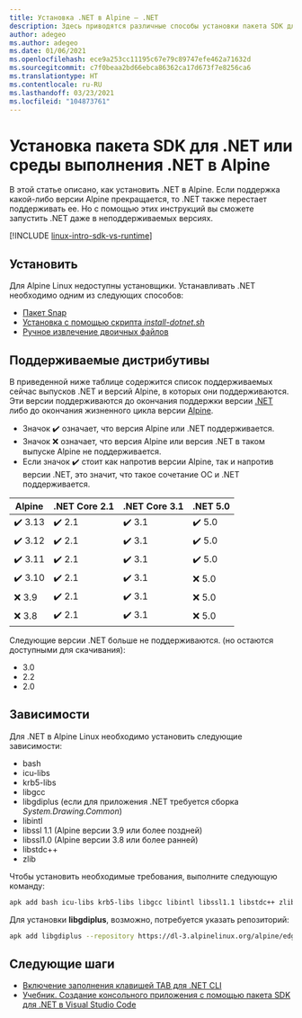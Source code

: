 ```yaml
---
title: Установка .NET в Alpine — .NET
description: Здесь приводятся различные способы установки пакета SDK для .NET и среды выполнения .NET в Alpine.
author: adegeo
ms.author: adegeo
ms.date: 01/06/2021
ms.openlocfilehash: ece9a253cc11195c67e79c89747efe462a71632d
ms.sourcegitcommit: c7f0beaa2bd66ebca86362ca17d673f7e8256ca6
ms.translationtype: HT
ms.contentlocale: ru-RU
ms.lasthandoff: 03/23/2021
ms.locfileid: "104873761"
---
```

# <a name="install-the-net-sdk-or-the-net-runtime-on-alpine"></a>Установка пакета SDK для .NET или среды выполнения .NET в Alpine

В этой статье описано, как установить .NET в Alpine. Если поддержка какой-либо версии Alpine прекращается, то .NET также перестает поддерживать ее. Но с помощью этих инструкций вы сможете запустить .NET даже в неподдерживаемых версиях.

[!INCLUDE [linux-intro-sdk-vs-runtime](includes/linux-intro-sdk-vs-runtime.md)]

## <a name="install"></a>Установить

Для Alpine Linux недоступны установщики. Устанавливать .NET необходимо одним из следующих способов:

- [Пакет Snap](linux-snap.md)
- [Установка с помощью скрипта _install-dotnet.sh_](linux-scripted-manual.md#scripted-install)
- [Ручное извлечение двоичных файлов](linux-scripted-manual.md#manual-install)

## <a name="supported-distributions"></a>Поддерживаемые дистрибутивы

В приведенной ниже таблице содержится список поддерживаемых сейчас выпусков .NET и версий Alpine, в которых они поддерживаются. Эти версии поддерживаются до окончания поддержки версии [.NET](https://dotnet.microsoft.com/platform/support/policy/dotnet-core) либо до окончания жизненного цикла версии [Alpine](https://wiki.alpinelinux.org/wiki/Alpine_Linux:Releases).

- Значок ✔️ означает, что версия Alpine или .NET поддерживается.
- Значок ❌ означает, что версия Alpine или версия .NET в таком выпуске Alpine не поддерживается.
- Если значок ✔️ стоит как напротив версии Alpine, так и напротив версии .NET, это значит, что такое сочетание ОС и .NET поддерживается.

| Alpine  | .NET Core 2.1 | .NET Core 3.1 | .NET 5.0 |
|-------- |---------------|---------------|----------------|
| ✔️ 3.13 | ✔️ 2.1        | ✔️ 3.1        | ✔️ 5.0 |
| ✔️ 3.12 | ✔️ 2.1        | ✔️ 3.1        | ✔️ 5.0 |
| ✔️ 3.11 | ✔️ 2.1        | ✔️ 3.1        | ✔️ 5.0 |
| ✔️ 3.10 | ✔️ 2.1        | ✔️ 3.1        | ❌ 5.0 |
| ❌ 3.9  | ✔️ 2.1        | ✔️ 3.1        | ❌ 5.0 |
| ❌ 3.8  | ✔️ 2.1        | ✔️ 3.1        | ❌ 5.0 |

Следующие версии .NET больше не поддерживаются. (но остаются доступными для скачивания):

- 3.0
- 2.2
- 2.0

## <a name="dependencies"></a>Зависимости

Для .NET в Alpine Linux необходимо установить следующие зависимости:

- bash
- icu-libs
- krb5-libs
- libgcc
- libgdiplus (если для приложения .NET требуется сборка *System.Drawing.Common*)
- libintl
- libssl 1.1 (Alpine версии 3.9 или более поздней)
- libssl1.0 (Alpine версии 3.8 или более ранней)
- libstdc++
- zlib

Чтобы установить необходимые требования, выполните следующую команду:

```bash
apk add bash icu-libs krb5-libs libgcc libintl libssl1.1 libstdc++ zlib
```

Для установки **libgdiplus**, возможно, потребуется указать репозиторий:

```bash
apk add libgdiplus --repository https://dl-3.alpinelinux.org/alpine/edge/testing/
```

## <a name="next-steps"></a>Следующие шаги

- [Включение заполнения клавишей TAB для .NET CLI](../tools/enable-tab-autocomplete.md)
- [Учебник. Создание консольного приложения с помощью пакета SDK для .NET в Visual Studio Code](../tutorials/with-visual-studio-code.md)
